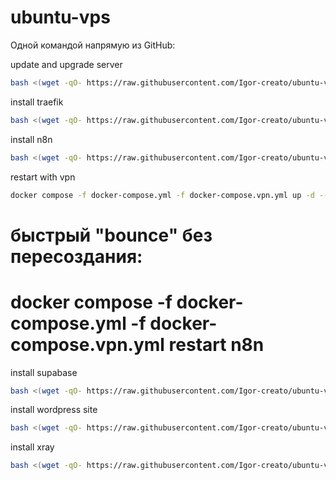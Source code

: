 # ubuntu-vps

Одной командой напрямую из GitHub:

update and upgrade server

```bash
bash <(wget -qO- https://raw.githubusercontent.com/Igor-creato/ubuntu-vps/main/install.sh)
```

install traefik

```bash
bash <(wget -qO- https://raw.githubusercontent.com/Igor-creato/ubuntu-vps/main/docker-files/traefik/setup-traefik.sh)
```

install n8n

```bash
bash <(wget -qO- https://raw.githubusercontent.com/Igor-creato/ubuntu-vps/main/docker-files/n8n/install-n8n.sh)
```
restart with vpn
```bash
docker compose -f docker-compose.yml -f docker-compose.vpn.yml up -d --force-recreate n8n
```
# быстрый "bounce" без пересоздания:
# docker compose -f docker-compose.yml -f docker-compose.vpn.yml restart n8n

install supabase
```bash
bash <(wget -qO- https://raw.githubusercontent.com/Igor-creato/ubuntu-vps/main/docker-files/supabase/install-supabase.sh)
```
install wordpress site
```bash
bash <(wget -qO- https://raw.githubusercontent.com/Igor-creato/ubuntu-vps/main/docker-files/wordpress/install-wp.sh)
```
install xray
```bash
bash <(wget -qO- https://raw.githubusercontent.com/Igor-creato/ubuntu-vps/main/docker-files/xray/install-xray.sh)
```

